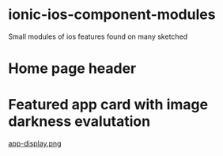 # ionic-ios-component-modules
Small modules of ios features found on many sketched

# Home page header 
# Featured app card with image darkness evalutation
[app-display.png](https://postimg.cc/VrGx4j13)


